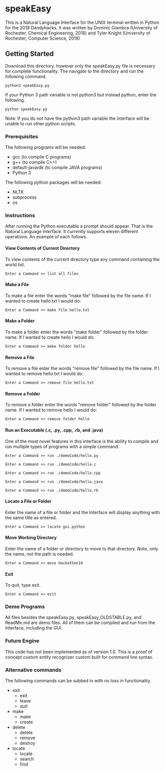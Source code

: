 # speakEasy

This is a Natural Language Interface for the UNIX terminal written in Python for the 2018 Dandyhacks.
It was written by Dominic Giambra (University of Rochester, Chemical Engineering, 2018) and Tyler Knight (University of Rochester, Computer Science, 2019)

## Getting Started

Download this directory, however only the speakEasy.py file is necessary for complete functionality.
The navigate to the directory and run the following command.
```
python3 speakEasy.py
```
If your Python 3 path variable is not python3 but instead python, enter the following.
```
python speakEasy.py
```
Note: If you do not have the python3 path variable the interface will be unable to run other python scripts.

### Prerequisites

The following programs will be needed:
* gcc (to compile C programs)
* g++ (to compile C++)
* default-javardk (to compile JAVA programs)
* Python 3

The following python packages will be needed:
* NLTK
* subprocess
* os


### Instructions
After running the Python executable a prompt should appear. That is the Natural Language interface.
It currently supports eleven different operations. An example of each follows.

#### View Contents of Current Directory
To view contents of the current directory type any command containing the world list.
```
Enter a Command >> list all files
```
 
#### Make a File
To make a file enter the words "make file" followed by the file name. If I wanted to create hello.txt I would do:
```
Enter a Command >> make file hello.txt
```

#### Make a Folder
To make a folder enter the words "make folder" followed by the folder name. If I wanted to create hello I would do:
```
Enter a Command >> make folder hello
```

#### Remove a File
To remove a file enter the words "remove file" followed by the file name. If I wanted to remove hello.txt I would do:
```
Enter a Command >> remove file hello.txt
```

#### Remove a Folder
To remove a folder enter the words "remove folder" followed by the folder name. If I wanted to remove hello I would do:
```
Enter a Command >> remove folder hello
```

#### Run an Executable (.c, .py, .cpp, .rb,  and .java)
One of the most novel features in this interface is the ability to compile and run multiple types of programs with a simple command.
```
Enter a Command >> run ./demoCode/hello.py
```
```
Enter a Command >> run ./demoCode/hello.c
```
```
Enter a Command >> run ./demoCode/hello.cpp
```
```
Enter a Command >> run ./demoCode/hello.java
```
```
Enter a Command >> run ./demoCode/hello.rb
```

#### Locate a File or Folder
Enter the name of a file or folder and the Interface will display anything with the same title as entered.
```
Enter a Command >> locate gui.python
```
#### Move Working Directory
Enter the name of a folder or directory to move to that directory. Note, only the name, not the path is needed.
```
Enter a Command >> move Hackathon18
````

#### Exit
To quit, type exit.
```
Enter a Command >> exit
```
### Demo Programs
All files besides the speakEasy.py, speakEasy_OLDSTABLE.py, and ReadMe.md are demo files. All of them can be compiled and run from the Interface, including the GUI.

### Future Engine
This code has not been implemented as of version 1.0. This is a proof of concept custom entity recognizer custom built for command line syntax.

### Alternative commands
The following commands can be subbed in with no loss in functionality.
* exit
	* exit
	* leave
	* quit
* make
	* make
	* create
* delete
	* delete
	* remove
	* destroy
* locate
	* locate
	* search
	* find
